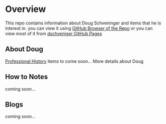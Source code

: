 # Overview

This repo contains information about Doug Schveninger and items that he is interest in.
you can view it using [GitHub Browser of the Repo](https://github.com/dschveninger/dougschveninger)
or you can view most of it from [dschveniger GitHub Pages](https://dschveninger.github.io/index.html)

## About Doug

[Professional History](./about/history.md)
items to come soon...
More details about Doug

## How to Notes

coming soon...
## Blogs

coming soon...
